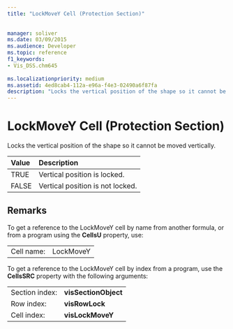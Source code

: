 ```yaml
---
title: "LockMoveY Cell (Protection Section)"
 
 
manager: soliver
ms.date: 03/09/2015
ms.audience: Developer
ms.topic: reference
f1_keywords:
- Vis_DSS.chm645
 
ms.localizationpriority: medium
ms.assetid: 4ed8cab4-112a-e96a-f4e3-02490a6f87fa
description: "Locks the vertical position of the shape so it cannot be moved vertically."
---
```


# LockMoveY Cell (Protection Section)

Locks the vertical position of the shape so it cannot be moved vertically.
  
|**Value**|**Description**|
|:-----|:-----|
| TRUE  <br/> | Vertical position is locked.  <br/> |
| FALSE  <br/> | Vertical position is not locked.  <br/> |
   
## Remarks

To get a reference to the LockMoveY cell by name from another formula, or from a program using the **CellsU** property, use: 
  
|||
|:-----|:-----|
| Cell name:  <br/> | LockMoveY  <br/> |
   
To get a reference to the LockMoveY cell by index from a program, use the **CellsSRC** property with the following arguments: 
  
|||
|:-----|:-----|
| Section index:  <br/> |**visSectionObject** <br/> |
| Row index:  <br/> |**visRowLock** <br/> |
| Cell index:  <br/> |**visLockMoveY** <br/> |
   


